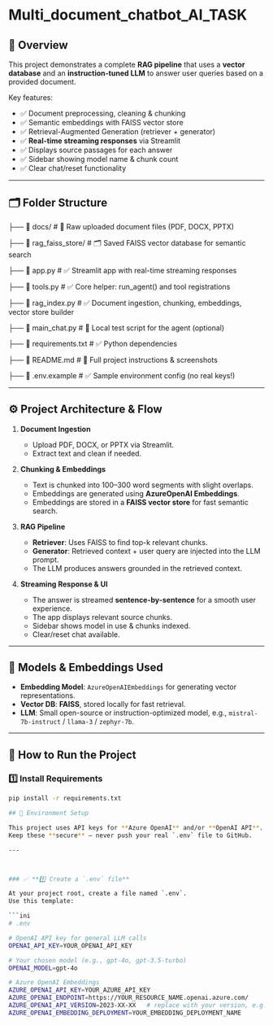 # Multi_document_chatbot_AI_TASK

## 📌 Overview

  
This project demonstrates a complete **RAG pipeline** that uses a **vector database** and an **instruction-tuned LLM** to answer user queries based on a provided document.

Key features:
- ✅ Document preprocessing, cleaning & chunking
- ✅ Semantic embeddings with FAISS vector store
- ✅ Retrieval-Augmented Generation (retriever + generator)
- ✅ **Real-time streaming responses** via Streamlit
- ✅ Displays source passages for each answer
- ✅ Sidebar showing model name & chunk count
- ✅ Clear chat/reset functionality

---

## 🗂️ Folder Structure
├── 📁 docs/ # 📄 Raw uploaded document files (PDF, DOCX, PPTX)

├── 📁 rag_faiss_store/ # 🗂️ Saved FAISS vector database for semantic search

├── 📄 app.py # ✅ Streamlit app with real-time streaming responses

├── 📄 tools.py # ✅ Core helper: run_agent() and tool registrations

├── 📄 rag_index.py # ✅ Document ingestion, chunking, embeddings, vector store builder

├── 📄 main_chat.py # 🧪 Local test script for the agent (optional)

├── 📄 requirements.txt # ✅ Python dependencies

├── 📄 README.md # 📖 Full project instructions & screenshots

├── 📄 .env.example # ✅ Sample environment config (no real keys!)


---

## ⚙️ **Project Architecture & Flow**

1. **Document Ingestion**  
   - Upload PDF, DOCX, or PPTX via Streamlit.
   - Extract text and clean if needed.

2. **Chunking & Embeddings**  
   - Text is chunked into 100–300 word segments with slight overlaps.
   - Embeddings are generated using **AzureOpenAI Embeddings**.
   - Embeddings are stored in a **FAISS vector store** for fast semantic search.

3. **RAG Pipeline**
   - **Retriever**: Uses FAISS to find top-k relevant chunks.
   - **Generator**: Retrieved context + user query are injected into the LLM prompt.
   - The LLM produces answers grounded in the retrieved context.

4. **Streaming Response & UI**
   - The answer is streamed **sentence-by-sentence** for a smooth user experience.
   - The app displays relevant source chunks.
   - Sidebar shows model in use & chunks indexed.
   - Clear/reset chat available.

---

## 🧩 **Models & Embeddings Used**

- **Embedding Model**: `AzureOpenAIEmbeddings` for generating vector representations.
- **Vector DB**: **FAISS**, stored locally for fast retrieval.
- **LLM**: Small open-source or instruction-optimized model, e.g., `mistral-7b-instruct` / `llama-3` / `zephyr-7b`.

---

## 🚀 **How to Run the Project**

### 1️⃣ **Install Requirements**

```bash
pip install -r requirements.txt

## 🔐 Environment Setup

This project uses API keys for **Azure OpenAI** and/or **OpenAI API**.  
Keep these **secure** — never push your real `.env` file to GitHub.

---



### ✅ **1️⃣ Create a `.env` file**

At your project root, create a file named `.env`.  
Use this template:

```ini
# .env

# OpenAI API key for general LLM calls
OPENAI_API_KEY=YOUR_OPENAI_API_KEY

# Your chosen model (e.g., gpt-4o, gpt-3.5-turbo)
OPENAI_MODEL=gpt-4o

# Azure OpenAI Embeddings
AZURE_OPENAI_API_KEY=YOUR_AZURE_API_KEY
AZURE_OPENAI_ENDPOINT=https://YOUR_RESOURCE_NAME.openai.azure.com/
AZURE_OPENAI_API_VERSION=2023-XX-XX   # replace with your version, e.g., 2023-03-15-preview
AZURE_OPENAI_EMBEDDING_DEPLOYMENT=YOUR_EMBEDDING_DEPLOYMENT_NAME
